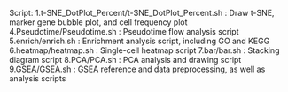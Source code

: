 Script:
1.t-SNE_DotPlot_Percent/t-SNE_DotPlot_Percent.sh : Draw t-SNE, marker gene bubble plot, and cell frequency plot
4.Pseudotime/Pseudotime.sh : Pseudotime flow analysis script
5.enrich/enrich.sh : Enrichment analysis script, including GO and KEGG
6.heatmap/heatmap.sh : Single-cell heatmap script
7.bar/bar.sh : Stacking diagram script
8.PCA/PCA.sh : PCA analysis and drawing script
9.GSEA/GSEA.sh : GSEA reference and data preprocessing, as well as analysis scripts

